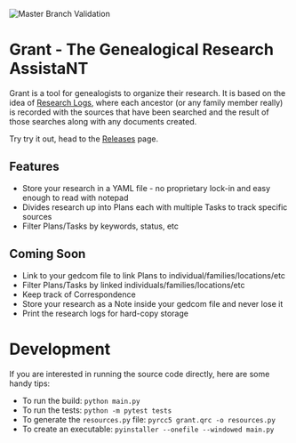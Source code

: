 ![Master Branch Validation](https://github.com/pkuehne/grant/workflows/Master%20Branch%20Validation/badge.svg?branch=master)

# Grant - The Genealogical Research AssistaNT

Grant is a tool for genealogists to organize their research. It is based on the idea of [Research Logs](https://www.familysearch.org/wiki/en/Research_Logs), where each ancestor (or any family member really) is recorded with the sources that have been searched and the result of those searches along with any documents created.

Try try it out, head to the [Releases](https://github.com/pkuehne/grant/releases) page.

## Features

- Store your research in a YAML file - no proprietary lock-in and easy enough to read with notepad
- Divides research up into Plans each with multiple Tasks to track specific sources
- Filter Plans/Tasks by keywords, status, etc

## Coming Soon

- Link to your gedcom file to link Plans to individual/families/locations/etc
- Filter Plans/Tasks by linked individuals/families/locations/etc
- Keep track of Correspondence
- Store your research as a Note inside your gedcom file and never lose it
- Print the research logs for hard-copy storage

# Development

If you are interested in running the source code directly, here are some handy tips:

- To run the build: `python main.py`
- To run the tests: `python -m pytest tests`
- To generate the `resources.py` file: `pyrcc5 grant.qrc -o resources.py`
- To create an executable: `pyinstaller --onefile --windowed main.py`

